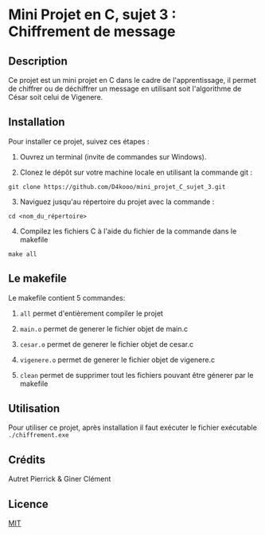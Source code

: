 
# Mini Projet en C, sujet 3 : Chiffrement de message

  

## Description

Ce projet est un mini projet en C dans le cadre de l'apprentissage, il permet de chiffrer ou de déchiffrer un message en utilisant soit l'algorithme de César soit celui de Vigenere.


## Installation

Pour installer ce projet, suivez ces étapes :

1. Ouvrez un terminal (invite de commandes sur Windows).

2. Clonez le dépôt sur votre machine locale en utilisant la commande git :
```
git clone https://github.com/D4kooo/mini_projet_C_sujet_3.git
```

3. Naviguez jusqu'au répertoire du projet avec la commande :
```
cd <nom_du_répertoire>
```

4. Compilez les fichiers C à l'aide du fichier de la commande dans le makefile
```
make all
```

## Le makefile

Le makefile contient 5 commandes:

1.  `all` permet d'entièrement compiler le projet

2.  `main.o` permet de generer le fichier objet de main.c

3.  `cesar.o` permet de generer le fichier objet de cesar.c

4.  `vigenere.o` permet de generer le fichier objet de vigenere.c

5.  `clean` permet de supprimer tout les fichiers pouvant être génerer par le makefile

## Utilisation

Pour utiliser ce projet, après installation il faut exécuter le fichier exécutable `./chiffrement.exe`

## Crédits

Autret Pierrick & Giner Clément


## Licence

[MIT](https://choosealicense.com/licenses/mit/)